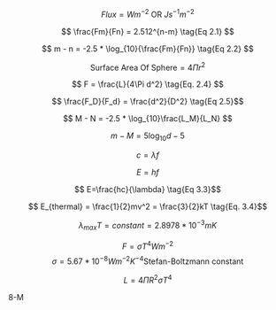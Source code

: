 
$$ Flux =  Wm^{-2} \text{ OR } Js^{-1}m^{-2} $$

$$ \frac{Fm}{Fn} = 2.512^{n-m} \tag{Eq 2.1} $$

$$ m - n = -2.5 * \log_{10}{\frac{Fm}{Fn}} \tag{Eq 2.2} $$ 

$$ \text{Surface Area Of Sphere} = 4\Pi r^2 $$

$$ F = \frac{L}{4\Pi d^2} \tag{Eq. 2.4} $$

$$ \frac{F_D}{F_d} = \frac{d^2}{D^2} \tag{Eq 2.5}$$

$$ M - N = -2.5 * \log_{10}\frac{L_M}{L_N} $$

$$ m - M = 5 \log_{10}d - 5 \tag{Eq. 2.8} $$

$$ c = \lambda f \tag{Eq 3.1}$$

$$ E=hf \tag{Eq 3.2} $$

$$ E=\frac{hc}{\lambda} \tag{Eq 3.3}$$

$$ E_{thermal} = \frac{1}{2}mv^2 = \frac{3}{2}kT \tag{Eq. 3.4}$$

$$ \lambda_{max}T = constant = 2.8978 * 10^{-3}mK \tag{Eq 3.5} $$


$$ F = \sigma T^4 Wm^{-2} \tag{Eq 3.6} $$
$$ \sigma = 5.67*10^{-8} W m^{-2}K^{-4}  \text{Stefan-Boltzmann constant} $$

$$ L = 4 \Pi R^2 \sigma T^4 $$

8-M
